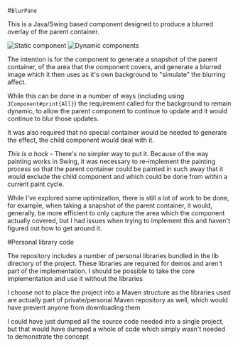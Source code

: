 #`BlurPane`

This is a Java/Swing based component designed to produce a blurred overlay of the
parent container.

![Static component](https://cloud.githubusercontent.com/assets/10276932/13559010/fb57fc50-e461-11e5-8df1-990e13ebfe5b.gif)
![Dynamic components](https://cloud.githubusercontent.com/assets/10276932/13559019/2afe7b46-e462-11e5-855b-44245118bd27.gif)

The intention is for the component to generate a snapshot of the parent container,
of the area that the component covers, and generate a blurred image which it then
uses as it's own background to "simulate" the blurring affect.

While this can be done in a number of ways (including using `JComponent#print{All}`)
the requirement called for the background to remain dynamic, to allow the parent
component to continue to update and it would continue to blur those updates.

It was also required that no special container would be needed to generate the 
effect, the child component would deal with it.

*This is a hack* - There's no simpler way to put it. Because of the way painting
works in Swing, it was necessary to re-implement the painting process so that 
the parent container could be painted in such away that it would exclude the
child component and which could be done from within a current paint cycle.

While I've explored some optimization, there is still a lot of work to be done,
for example, when taking a snapshot of the parent container, it would, generally,
be more efficient to only capture the area which the component actually covered,
but I had issues when trying to implement this and haven't figured out how to
get around it.

#Personal library code

The repository includes a number of personal libraries bundled in the lib
directory of the project. These libraries are required for demos and aren't
part of the implementation.  I should be possible to take the core implementation
and use it without the libraries

I choose not to place the project into a Maven structure as the libraries used
are actually part of private/personal Maven repository as well, which would have
prevent anyone from downloading them

I could have just dumped all the source code needed into a single project, but 
that would have dumped a whole of code which simply wasn't needed to demonstrate 
the concept
